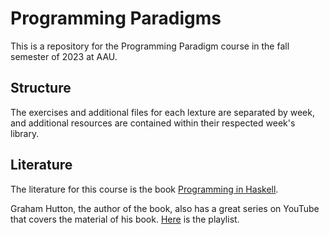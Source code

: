 # Programming Paradigms

This is a repository for the Programming Paradigm course in the fall semester of 2023 at AAU.

## Structure

The exercises and additional files for each lexture are separated by week, and additional resources are contained within their respected week's library.

## Literature

The literature for this course is the book [Programming in Haskell](/rsc/documents/Programming-in-Haskell.epub).

Graham Hutton, the author of the book, also has a great series on YouTube that covers the material of his book.
[Here](https://www.youtube.com/playlist?list=PLF1Z-APd9zK7usPMx3LGMZEHrECUGodd3) is the playlist.
